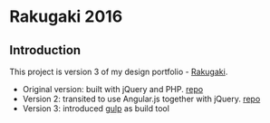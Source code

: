 # Rakugaki 2016

## Introduction

This project is version 3 of my design portfolio - [Rakugaki](https://rakugaki.me).

* Original version: built with jQuery and PHP. [repo](https://github.com/artchen/Rakugaki)
* Version 2: transited to use Angular.js together with jQuery. [repo](https://github.com/artchen/Rakugaki-2)
* Version 3: introduced [gulp](http://gulpjs.com/) as build tool
